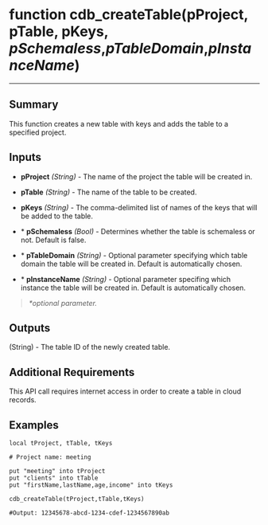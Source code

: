 # function cdb_createTable(pProject, pTable, pKeys, *pSchemaless*,*pTableDomain*,*pInstanceName*)
---
## Summary
This function creates a new table with keys and adds the table to a specified project.

## Inputs
* **pProject** *(String)* - The name of the project the table will be created in.

* **pTable** *(String)* - The name of the table to be created.

* **pKeys** *(String)* - The comma-delimited list of names of the keys that will be added to the table.

* \* **pSchemaless** *(Bool)* - Determines whether the table is schemaless or not. Default is false.

* \* **pTableDomain** *(String)* - Optional parameter specifying which table domain the table will be created in. Default is automatically chosen.

* \* **pInstanceName** *(String)* - Optional parameter specifing which instance the table will be created in. Default is automatically chosen.

> _*optional parameter._

## Outputs
(String) - The table ID of the newly created table.

## Additional Requirements
This API call requires internet access in order to create a table in cloud records.

## Examples
```livecodeserver
local tProject, tTable, tKeys

# Project name: meeting

put "meeting" into tProject
put "clients" into tTable
put "firstName,lastName,age,income" into tKeys

cdb_createTable(tProject,tTable,tKeys)

#Output: 12345678-abcd-1234-cdef-1234567890ab
```